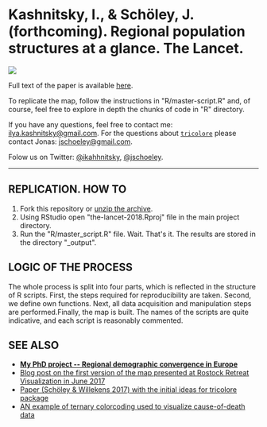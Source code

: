 # Kashnitsky, I., & Schöley, J. (forthcoming). Regional population structures at a glance. The Lancet.

[![][f1]][f1]


Full text of the paper is available [here][text].

To replicate the map, follow the instructions in "R/master-script.R" and, of course, feel free to explore in depth the chunks of code in "R" directory. 

If you have any questions, feel free to contact me: ilya.kashnitsky@gmail.com. For the questions about [`tricolore`][tri] please contact Jonas: jschoeley@gmail.com.

Folow us on Twitter: [@ikahhnitsky][ik], [@jschoeley][js].


[f1]: https://i.imgur.com/OFFShqF.png
[text]: https://osf.io/zac5x/
[ik]: https://twitter.com/ikashnitsky
[js]: https://twitter.com/jschoeley
[tri]: https://github.com/jschoeley/tricolore

***


## REPLICATION. HOW TO
1. Fork this repository or [unzip the archive][arch].
2. Using RStudio open "the-lancet-2018.Rproj" file in the main project directory.
3. Run the "R/master_script.R" file. 
Wait. That's it.
The results are stored in the directory "_output".

## LOGIC OF THE PROCESS
The whole process is split into four parts, which is reflected in the structure of R scripts. First, the steps required for reproducibility are taken. Second, we define own functions. Next, all data acquisition and manipulation steps are performed.Finally, the map is built. 
The names of the scripts are quite indicative, and each script is reasonably commented. 


## SEE ALSO
 - [**My PhD project -- Regional demographic convergence in Europe**][osf]
 - [Blog post on the first version of the map presented at Rostock Retreat Visualization in June 2017][post]
 - [Paper (Schöley & Willekens 2017) with the initial ideas for tricolore package][demres17]
 - [AN example of ternary colorcoding used to visualize cause-of-death data][dr18]



[doi]: https://doi.org/10.1186/s41118-017-0018-2
[arch]: https://ikashnitsky.github.io/doc/misc/the-lancet-2018.zip
[osf]: https://osf.io/d4hjx/
[post]: https://ikashnitsky.github.io/2017/colorcoded-map/
[demres17]: https://doi.org/10.4054/DemRes.2017.36.21
[dr18]: https://github.com/ikashnitsky/demres-2018-geofacet
